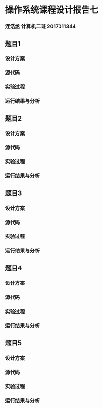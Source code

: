 # 操作系统课程设计报告七

### 连浩丞 计算机二班 2017011344

## 题目1

### 设计方案

### 源代码

### 实验过程

### 运行结果与分析



## 题目2

### 设计方案

### 源代码

### 实验过程

### 运行结果与分析



## 题目3

### 设计方案

### 源代码

### 实验过程

### 运行结果与分析



## 题目4

### 设计方案

### 源代码

### 实验过程

### 运行结果与分析



## 题目5

### 设计方案

### 源代码

### 实验过程

### 运行结果与分析